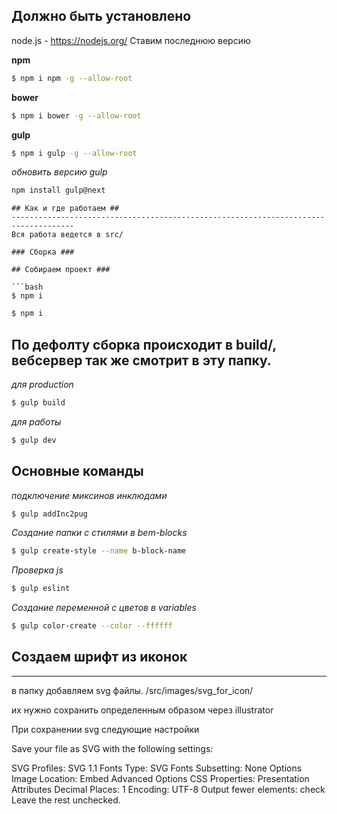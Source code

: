 
## Должно быть установлено ##

node.js - https://nodejs.org/ Ставим последнюю версию

**npm**

```bash
$ npm i npm -g --allow-root
```

**bower**

```bash
$ npm i bower -g --allow-root
```

**gulp**

```bash
$ npm i gulp -g --allow-root
```

*обновить версию gulp*
```bash
npm install gulp@next
``` 
```
## Как и где работаем ##
------------------------------------------------------------------------------------
Вся работа ведется в src/

### Сборка ###

## Собираем проект ###

```bash
$ npm i 
```

```bash
$ npm i 
```

По дефолту сборка происходит в build/, вебсервер так же смотрит в эту папку.
------------------------------------------------------------------------------------

*для production*
```bash
$ gulp build
```
*для работы*
```bash
$ gulp dev
```

## Основные команды ###

*подключение миксинов инклюдами*
```bash
$ gulp addInc2pug
```
*Создание папки с стилями в bem-blocks*
```bash
$ gulp create-style --name b-block-name
```
*Проверка js*
```bash
$ gulp eslint
```
*Создание переменной с цветов в variables*
```bash
$ gulp color-create --color --ffffff
```

## Создаем шрифт из иконок ##
------------------------------------------------------------------------------------
в папку добавляем svg файлы.
/src/images/svg_for_icon/

их нужно сохранить определенным образом через illustrator

При сохранении svg следующие настройки

Save your file as SVG with the following settings:

SVG Profiles: SVG 1.1
Fonts Type: SVG
Fonts Subsetting: None
Options Image Location: Embed
Advanced Options
CSS Properties: Presentation Attributes
Decimal Places: 1
Encoding: UTF-8
Output fewer elements: check
Leave the rest unchecked.

